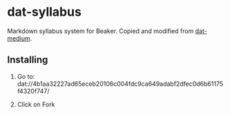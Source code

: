 # dat-syllabus
Markdown syllabus system for Beaker. Copied and modified from [dat-medium](https://github.com/kewitz/dat-medium).

## Installing

1. Go to:
dat://4b1aa32227ad65eceb20106c004fdc9ca649adabf2dfec0d6b61175f4320f747/

2. Click on Fork

